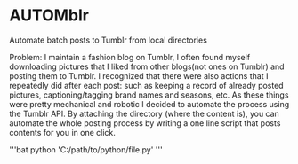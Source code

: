 # AUTOMblr
Automate batch posts to Tumblr from local directories

Problem: I maintain a fashion blog on Tumblr, I often found myself downloading pictures that I liked from other blogs(not ones on Tumblr) and posting them to Tumblr. I recognized that there were also actions that I repeatedly did after each post: such as keeping a record of already posted pictures, captioning/tagging brand names and seasons, etc. As these things were pretty mechanical and robotic I decided to automate the process using the Tumblr API. By attaching the directory (where the content is), you can automate the whole posting process by writing a one line script that posts contents for you in one click.

'''bat
python 'C:/path/to/python/file.py'
'''
